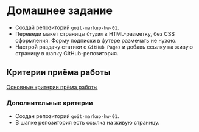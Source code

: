 # Домашнее задание

- Создай репозиторий `goit-markup-hw-01`.
- Переведи макет страницы `Студия` в HTML-разметку, без CSS оформления. Форму
  подписки в футере размечать не нужно.
- Настрой раздачу статики с `GitHub Pages` и добавь ссылку на живую страницу в
  шапку GitHub-репозитория.

## Критерии приёма работы

[Основные критерии прёма работы](./criteria.md)

### Дополнительные критерии

- Создан репозиторий `goit-markup-hw-01`.
- В шапке репозитория есть ссылка на живую страницу.
